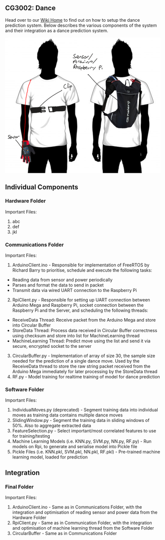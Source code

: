 ## CG3002: Dance

Head over to our [Wiki Home][wiki] to find out on how to setup the dance prediction system. Below describes the various components of the system and their integration as a dance prediction system.

<p align="center">
  <img src="/images/main.jpg">
</p>

[wiki]:https://github.com/weikangong/CG3002/wiki

## Individual Components

### Hardware Folder

Important Files:
1. abc
2. def
3. jkl

### Communications Folder

Important Files:
1. ArduinoClient.ino - Responsible for implementation of FreeRTOS by Richard Barry to prioritise, schedule and execute the following tasks:
  * Reading data from sensor and power periodically
  * Parses and format the data to send in packet
  * Transmit data via wired UART connection to the Raspberry Pi
2. RpiClient.py - Responsible for setting up UART connection between Arduino Mega and Raspberry Pi, socket connection between the Raspberry Pi and the Server, and scheduling the following threads:
  * ReceiveData Thread: Receive packet from the Arduino Mega and store into Circular Buffer
  * StoreData Thread: Process data received in Circular Buffer correctness using checksum and store into list for MachineLearning thread
  * MachineLearning Thread: Predict move using the list and send it via secure, encrypted socket to the server
3. CircularBuffer.py - Implementation of array of size 30, the sample size needed for the prediction of a single dance move. Used by the ReceiveData thread to store the raw string packet received from the Arduino Mega immediately for later processing by the StoreData thread
4. RF.py - Model training for realtime training of model for dance prediction

### Software Folder

Important Files:
1. IndividualMoves.py (deprecated) - Segment training data into individual moves as training data contains multiple dance moves
2. SlidingWindow.py - Segment the training data in sliding windows of 50%. Also to aggregate extracted data
3. FeatureSelection.py - Select important/most correlated features to use for training/testing
4. Machine Learning Models (i.e. KNN.py, SVM.py, NN.py, RF.py) - Run models on Rpi, to generate and serialise model into Pickle file
5. Pickle Files (i.e. KNN.pkl, SVM.pkl, NN.pkl, RF.pkl) - Pre-trained machine learning model, loaded for prediction

## Integration

### Final Folder

Important Files:
1. ArduinoClient.ino - Same as in Communications Folder, with the integration and optimisation of reading sensor and power data from the Hardware Folder
2. RpiClient.py - Same as in Communication Folder, with the integration and optimisation of machine learning thread from the Software Folder
3. CircularBuffer - Same as in Communications Folder